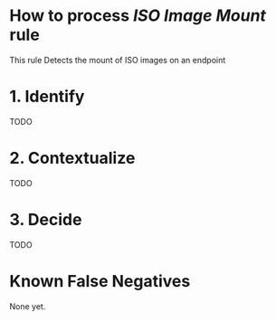 # How to process *ISO Image Mount* rule
This rule Detects the mount of ISO images on an endpoint

# 1. Identify
TODO

# 2. Contextualize
TODO

# 3. Decide
TODO

# Known False Negatives
None yet.
